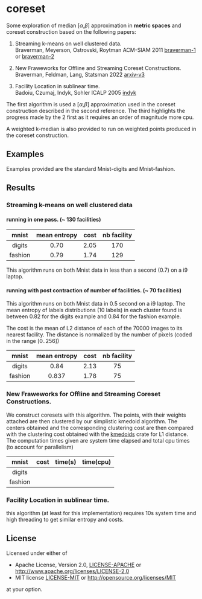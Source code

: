 # coreset

Some exploration of median [$\alpha$,$\beta$] approximation in **metric spaces** and coreset construction based on the following papers:



1. Streaming k-means on well clustered data.  
        Braverman, Meyerson, Ostrovski, Roytman ACM-SIAM 2011 
        [braverman-1](https://web.cs.ucla.edu/~rafail/PUBLIC/116.pdf) or
        [braverman-2](https://dl.acm.org/doi/10.5555/2133036.2133039)

2. New Fraweworks for Offline and Streaming Coreset Constructions.   
        Braverman, Feldman, Lang, Statsman 2022
        [arxiv-v3](https://arxiv.org/abs/1612.00889)


3. Facility Location in sublinear time.   
       Badoiu, Czumaj, Indyk, Sohler ICALP 2005
       [indyk](https://people.csail.mit.edu/indyk/fl.pdf)

The first algorithm is used a [$\alpha$,$\beta$] approximation used in the coreset construction described in the second reference.
The third  highlights the progress made by the 2 first as it requires an order of magnitude more cpu.

A weighted k-median is also provided to run on weighted points produced in the coreset construction.

## Examples

Examples provided are the standard Mnist-digits and Mnist-fashion.

## Results

### Streaming k-means on well clustered data

#### running in one pass. (~ 130 facilities)

|  mnist       |  mean entropy  |    cost      |  nb facility | 
|  :---:       |  :---:         |    :---:     |     :---:    |
|   digits     |    0.70        |     2.05     |      170     |
|   fashion    |    0.79        |     1.74     |      129     |

This algorithm runs on both Mnist data in less than a second (0.7) on a i9 laptop.

#### running with post contraction of number of facilities. (~ 70 facilities)

This algorithm runs on both Mnist data in 0.5 second on a i9 laptop.
The mean entropy of labels distributions (10 labels) in each cluster found is between 0.82 for the digits example and 0.84 for the fashion example.

The cost is the mean of L2 distance of each of the 70000 images to its nearest facility. The distance is normalized by the number of pixels (coded in the range [0..256])

|  mnist       |  mean entropy  |    cost      |  nb facility | 
|  :---:       |  :---:         |    :---:     |     :---:    |
|   digits     |    0.84        |     2.13     |      75      |
|   fashion    |    0.837       |     1.78     |      75      |
    

### New Fraweworks for Offline and Streaming Coreset Constructions.

We construct coresets with this algorithm.
The points, with their weights attached are then clustered by our simplistic kmedoid algorithm.
The centers obtained and the corresponding clustering cost are then compared with the clustering cost obtained
with the [kmedoids](https://crates.io/crates/kmedoids) crate for L1 distance.  
The computation times given are system time elapsed and total cpu times (to account for parallelism) 


|  mnist       |     cost       |  time(s)     |  time(cpu) |
|  :---:       |  :------:      |    :---:     |  :-------: |
|   digits     |                |              |            |
|   fashion    |                |              |            |



### Facility Location in sublinear time.

this algorithm (at least for this implementation) requires 10s system time and high threading to get similar entropy and costs. 


## License

Licensed under either of

* Apache License, Version 2.0, [LICENSE-APACHE](LICENSE-APACHE) or <http://www.apache.org/licenses/LICENSE-2.0>
* MIT license [LICENSE-MIT](LICENSE-MIT) or <http://opensource.org/licenses/MIT>

at your option.